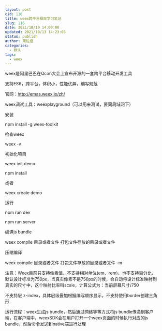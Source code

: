 ```yaml
---
layout: post
cid: 116
title: weex跨平台框架学习笔记
slug: 116
date: 2021/10/10 14:00:00
updated: 2021/10/13 14:23:03
status: publish
author: 果粒橙
categories: 
  - 默认
tags: 
  - weex
---
```



weex是阿里巴巴在Qcon大会上宣布开源的一套跨平台移动开发工具


支持ES6，跨平台，体积小，性能优异，编写规范

官网：http://emas.weex.io/zh/


weex调试工具：weexplayground（可以用来测试，要同局域网下）


安装

npm install -g weex-toolkit


检查weex

weex -v


初始化项目

weex init demo

npm install

或者

weex create demo


运行

npm run dev

npm run server


编译js bundle

weex compile 目录或者文件 打包文件存放的目录或者文件

压缩编译 

weex compile 目录或者文件 打包文件存放的目录或者文件 -m



注意：Weex目前只支持像素值，不支持相对单位(em、rem)，也不支持百分比，默认设计标准为750px，当真实像素不是750px的时候，会自动将设计标准映射到真实的尺寸中，这个映射比率叫scale，计算公式为：当前屏幕尺寸/750

不支持层 z-index，具体层级叠加根据编写顺序显示，不支持使用border创建三角形


运行流程：weex生成js bundle，然后通过网络等等方式将js bundle传递到客户端，在客户端中，weexSDK会在用户打开一个weex页面的时候执行对应的js bundle，然后命令发送到native端进行处理







